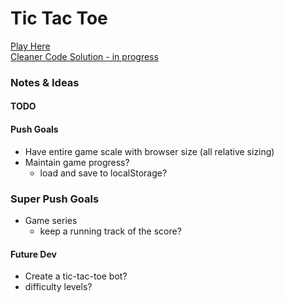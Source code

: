 # Tic Tac Toe

[Play Here](https://tic-tac-toe-heuristic-borg-d268a2.netlify.app) \
[Cleaner Code Solution - in progress](../tic-tac-toe-v2)

### Notes & Ideas

#### TODO

#### Push Goals
* Have entire game scale with browser size (all relative sizing)
* Maintain game progress?
  * load and save to localStorage?

### Super Push Goals  
* Game series
  * keep a running track of the score?
  
#### Future Dev
* Create a tic-tac-toe bot?
*   difficulty levels?
